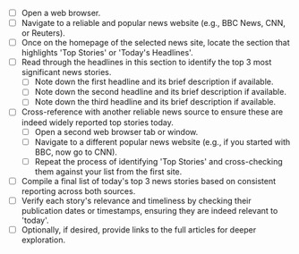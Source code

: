 - [ ] Open a web browser.
- [ ] Navigate to a reliable and popular news website (e.g., BBC News, CNN, or Reuters).
- [ ] Once on the homepage of the selected news site, locate the section that highlights 'Top Stories' or 'Today's Headlines'.
- [ ] Read through the headlines in this section to identify the top 3 most significant news stories.
    - [ ] Note down the first headline and its brief description if available.
    - [ ] Note down the second headline and its brief description if available.
    - [ ] Note down the third headline and its brief description if available.
- [ ] Cross-reference with another reliable news source to ensure these are indeed widely reported top stories today.
    - [ ] Open a second web browser tab or window.
    - [ ] Navigate to a different popular news website (e.g., if you started with BBC, now go to CNN).
    - [ ] Repeat the process of identifying 'Top Stories' and cross-checking them against your list from the first site.
- [ ] Compile a final list of today's top 3 news stories based on consistent reporting across both sources.
- [ ] Verify each story's relevance and timeliness by checking their publication dates or timestamps, ensuring they are indeed relevant to 'today'.
- [ ] Optionally, if desired, provide links to the full articles for deeper exploration.